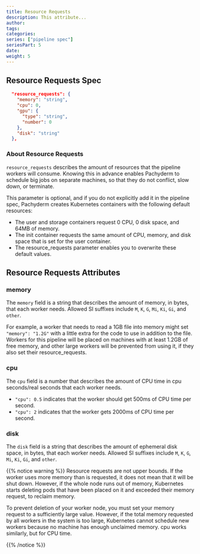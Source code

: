 ```yaml
---
title: Resource Requests
description: This attribute...
author:
tags:
categories:
series: ["pipeline spec"]
seriesPart: 5
date:
weight: 5
---
```


## Resource Requests Spec

```json
  "resource_requests": {
    "memory": "string",
    "cpu": 0,
    "gpu": {
      "type": "string",
      "number": 0
    },
    "disk": "string"
  },
```


### About Resource Requests

`resource_requests` describes the amount of resources that the pipeline workers will consume. Knowing this in advance enables Pachyderm to schedule big jobs on separate machines, so that they do not conflict, slow down, or terminate.

This parameter is optional, and if you do not explicitly add it in the pipeline spec, Pachyderm creates Kubernetes containers with the following default resources:

- The user and storage containers request 0 CPU, 0 disk space, and 64MB of memory.
- The init container requests the same amount of CPU, memory, and disk space that is set for the user container.
- The resource_requests parameter enables you to overwrite these default values.

## Resource Requests Attributes 

### memory 

The `memory` field is a string that describes the amount of memory, in bytes, that each worker needs. Allowed SI suffixes include `M`, `K`, `G`, `Mi`, `Ki`, `Gi`, and `other`.

For example, a worker that needs to read a 1GB file into memory might set `"memory": "1.2G"` with a little extra for the code to use in addition to the file. Workers for this pipeline will be placed on machines with at least 1.2GB of free memory, and other large workers will be prevented from using it, if they also set their resource_requests.

### cpu 

The `cpu` field is a number that describes the amount of CPU time in cpu seconds/real seconds that each worker needs. 

-  `"cpu": 0.5` indicates that the worker should get 500ms of CPU time per second. 
-   `"cpu": 2` indicates that the worker gets 2000ms of CPU time per second. 
   
### disk 

The `disk` field is a string that describes the amount of ephemeral disk space, in bytes, that each worker needs. Allowed SI suffixes include `M`, `K`, `G`, `Mi`, `Ki`, `Gi`, and `other`.

{{% notice warning %}}
Resource requests are not upper bounds. If the worker uses more memory than is requested, it does not mean that it will be shut down. However, if the whole node runs out of memory, Kubernetes starts deleting pods that have been placed on it and exceeded their memory request, to reclaim memory. 

To prevent deletion of your worker node, you must set your memory request to a sufficiently large value. However, if the total memory requested by all workers in the system is too large, Kubernetes cannot schedule new workers because no machine has enough unclaimed memory. cpu works similarly, but for CPU time.

{{% /notice %}}